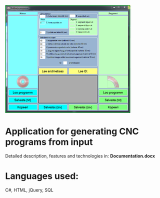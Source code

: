 <img src="Screenshot.png" width="400px">

# Application for generating CNC programs from input
Detailed description, features and technologies in:
**Documentation.docx**

# Languages used:
C#, HTML, jQuery, SQL
